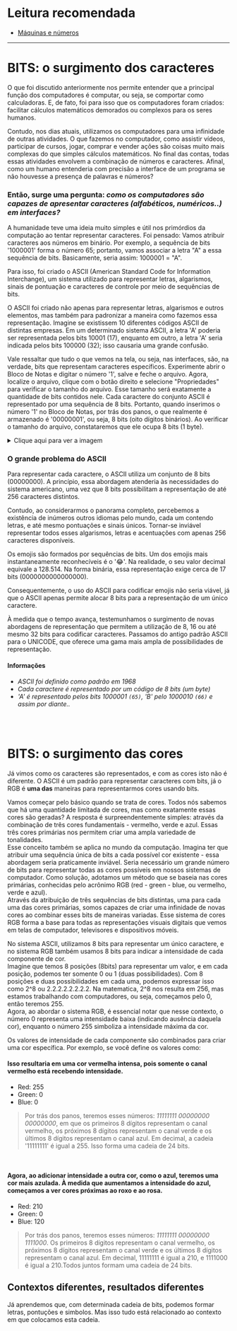 # Leitura recomendada 
- <a href="https://github.com/FireguiQueen/CC50/blob/main/Week%200%20-%20Scratch/!Ci%C3%AAncia%20da%20computa%C3%A7%C3%A3o%20-%20M%C3%A1quinas%20e%20n%C3%BAmeros.md">Máquinas e números</a> 

________________________________________________

# BITS: o surgimento dos caracteres
O que foi discutido anteriormente nos permite entender que a principal função dos computadores é computar, ou seja, se comportar como calculadoras. E, de fato, foi para isso que os computadores foram criados: facilitar cálculos matemáticos demorados ou complexos para os seres humanos.

Contudo, nos dias atuais, utilizamos os computadores para uma infinidade de outras atividades. O que fazemos no computador, como assistir vídeos, participar de cursos, jogar, comprar e vender ações são coisas muito mais complexas do que simples cálculos matemáticos. No final das contas, todas essas atividades envolvem a combinação de números e caracteres. Afinal, como um humano entenderia com precisão a interface de um programa se não houvesse a presença de palavras e números?

### Então, surge uma pergunta: _como os computadores são capazes de apresentar caracteres (alfabéticos, numéricos..) em interfaces?_
A humanidade teve uma ideia muito simples e útil nos primórdios da computação ao tentar representar caracteres. Foi pensado: Vamos atribuir caracteres aos números em binário. Por exemplo, a sequência de bits '1000001' forma o número 65; portanto, vamos associar a letra "A" a essa sequência de bits. Basicamente, seria assim: 1000001 = "A".

Para isso, foi criado o ASCII (American Standard Code for Information Interchange), um sistema utilizado para representar letras, algarismos, sinais de pontuação e caracteres de controle por meio de sequências de bits.

O ASCII foi criado não apenas para representar letras, algarismos e outros elementos, mas também para padronizar a maneira como fazemos essa representação. Imagine se existissem 10 diferentes códigos ASCII de distintas empresas. Em um determinado sistema ASCII, a letra 'A' poderia ser representada pelos bits 10001 (17), enquanto em outro, a letra 'A' seria indicada pelos bits 100000 (32); isso causaria uma grande confusão.


Vale ressaltar que tudo o que vemos na tela, ou seja, nas interfaces, são, na verdade, bits que representam caracteres específicos. Experimente abrir o Bloco de Notas e digitar o número '1', salve e feche o arquivo. Agora, localize o arquivo, clique com o botão direito e selecione "Propriedades" para verificar o tamanho do arquivo. Esse tamanho será exatamente a quantidade de bits contidos nele.
Cada caractere do conjunto ASCII é representado por uma sequência de 8 bits. Portanto, quando inserimos o número '1' no Bloco de Notas, por trás dos panos, o que realmente é armazenado é '00000001', ou seja, 8 bits (oito dígitos binários). Ao verificar o tamanho do arquivo, constataremos que ele ocupa 8 bits (1 byte).

<details>
    <summary>Clique aqui para ver a imagem</summary>
    <img src="https://github.com/FireguiQueen/CC50/assets/98475125/c56fffea-5495-441a-ad15-965c8ad4c609"/>
</details>


### O grande problema do ASCII
Para representar cada caractere, o ASCII utiliza um conjunto de 8 bits (00000000). A princípio, essa abordagem atenderia às necessidades do sistema americano, uma vez que 8 bits possibilitam a representação de até 256 caracteres distintos.

Contudo, ao considerarmos o panorama completo, percebemos a existência de inúmeros outros idiomas pelo mundo, cada um contendo letras, e até mesmo pontuações e sinais únicos. Tornar-se inviável representar todos esses algarismos, letras e acentuações com apenas 256 caracteres disponíveis.

Os emojis são formados por sequências de bits. Um dos emojis mais instantaneamente reconhecíveis é o '😂'. Na realidade, o seu valor decimal equivale a 128.514. Na forma binária, essa representação exige cerca de 17 bits (0000000000000000).

Consequentemente, o uso do ASCII para codificar emojis não seria viável, já que o ASCII apenas permite alocar 8 bits para a representação de um único caractere.

À medida que o tempo avança, testemunhamos o surgimento de novas abordagens de representação que permitem a utilização de 8, 16 ou até mesmo 32 bits para codificar caracteres. Passamos do antigo padrão ASCII para o UNICODE, que oferece uma gama mais ampla de possibilidades de representação.

#### Informações 
- _ASCII foi definido como padrão em 1968_
- _Cada caractere é representado por um código de 8 bits (um byte)_
- _'A' é representado pelos bits 1000001 `(65)`, 'B' pelo 1000010 `(66)` e assim por diante.._

</br>
</br>

# BITS: o surgimento das cores
Já vimos como os caracteres são representados, e com as cores isto não é diferente.
O ASCII é um padrão para representar caracteres com bits, já o RGB é __uma das__ maneiras para representarmos cores usando bits.

Vamos começar pelo básico quando se trata de cores. Todos nós sabemos que há uma quantidade limitada de cores, mas como exatamente essas cores são geradas? A resposta é surpreendentemente simples: através da combinação de três cores fundamentais - vermelho, verde e azul. Essas três cores primárias nos permitem criar uma ampla variedade de tonalidades. </br>
Esse conceito também se aplica no mundo da computação. Imagina ter que atribuir uma sequência única de bits a cada possível cor existente - essa abordagem seria praticamente inviável. Seria necessário um grande número de bits para representar todas as cores possíveis em nossos sistemas de computador. Como solução, adotamos um método que se baseia nas cores primárias, conhecidas pelo acrônimo RGB (red - green - blue, ou vermelho, verde e azul). </br>
Através da atribuição de três sequências de bits distintas, uma para cada uma das cores primárias, somos capazes de criar uma infinidade de novas cores ao combinar esses bits de maneiras variadas. Esse sistema de cores RGB forma a base para todas as representações visuais digitais que vemos em telas de computador, televisores e dispositivos móveis.


No sistema ASCII, utilizamos 8 bits para representar um único caractere, e no sistema RGB também usamos 8 bits para indicar a intensidade de cada componente de cor. 
</br>
Imagine que temos 8 posições (8bits) para representar um valor, e em cada posição, podemos ter somente 0 ou 1 (duas possibilidades).
Com 8 posições e duas possibilidades em cada uma, podemos expressar isso como 2^8 ou 2.2.2.2.2.2.2.2.
Na matematica, 2^8 nos resulta em 256, mas estamos trabalhando com computadores, ou seja, começamos pelo 0, então teremos 255. 
</br>
Agora, ao abordar o sistema RGB, é essencial notar que nesse contexto, o número 0 representa uma intensidade baixa (indicando ausência daquela cor), enquanto o número 255 simboliza a intensidade máxima da cor.

Os valores de intensidade de cada componente são combinados para criar uma cor específica. Por exemplo, se você define os valores como:

#### Isso resultaria em uma cor vermelha intensa, pois somente o canal vermelho está recebendo intensidade.
- Red: 255
- Green: 0
- Blue: 0
> Por trás dos panos, teremos esses números: _11111111 00000000 00000000_, em que os primeiros 8 dígitos representam o canal vermelho, os próximos 8 dígitos representam o canal verde e os últimos 8 dígitos representam o canal azul. Em decimal, a cadeia '11111111' é igual a 255. Isso forma uma cadeia de 24 bits.

</br>

#### Agora, ao adicionar intensidade a outra cor, como o azul, teremos uma cor mais azulada. À medida que aumentamos a intensidade do azul, começamos a ver cores próximas ao roxo e ao rosa.
- Red: 210
- Green: 0
- Blue: 120
> Por trás dos panos, teremos esses números: _11111111 00000000 1111000_. Os primeiros 8 dígitos representam o canal vermelho, os próximos 8 dígitos representam o canal verde e os últimos 8 dígitos representam o canal azul. Em decimal, 11111111 é igual a 210, e 1111000 é igual a 210.Todos juntos formam uma cadeia de 24 bits.


## Contextos diferentes, resultados diferentes
Já aprendemos que, com determinada cadeia de bits, podemos formar letras, pontuções e simbolos. Mas isso tudo está relacionado ao contexto em que colocamos esta cadeia. 

